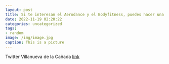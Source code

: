 ```yaml
---
layout: post
title: Si te interesan el Aerodance y el Bodyfitness, puedes hacer una prueba en las jornadas de puertas abiertas de la próxima seman...
date: 2022-11-19 02:20:22
categories: uncategorized
tags:
- random
image: /img/image.jpg
caption: This is a picture
---
```

Twitter Villanueva de la Cañada [link](https://twitter.com/AytoVDLCanada/status/1593593524385206272)
